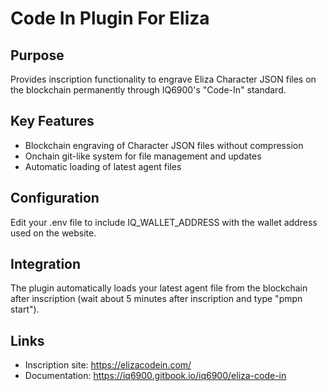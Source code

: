 # Code In Plugin For Eliza

## Purpose

Provides inscription functionality to engrave Eliza Character JSON files on the blockchain permanently through IQ6900's "Code-In" standard.

## Key Features

- Blockchain engraving of Character JSON files without compression
- Onchain git-like system for file management and updates
- Automatic loading of latest agent files

## Configuration

Edit your .env file to include IQ_WALLET_ADDRESS with the wallet address used on the website.

## Integration

The plugin automatically loads your latest agent file from the blockchain after inscription (wait about 5 minutes after inscription and type "pmpn start").

## Links

- Inscription site: https://elizacodein.com/
- Documentation: https://iq6900.gitbook.io/iq6900/eliza-code-in

